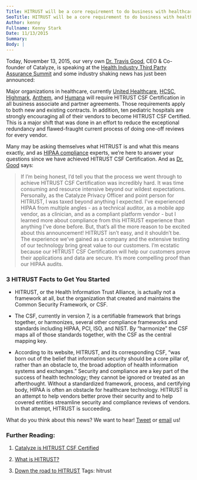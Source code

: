 ```yaml
---
Title: HITRUST will be a core requirement to do business with healthcare enterprises
SeoTitle: HITRUST will be a core requirement to do business with healthcare enterprises
Author: kenny
Fullname: Kenny Stark
Date: 11/13/2015
Summary: 
Body: |
---
```

Today, November 13, 2015, our very own [Dr. Travis Good](https://catalyze.io/travis), CEO & Co-founder of Catalyze, is speaking at the [Health Industry Third Party Assurance Summit](https://hitrustalliance.net/third-party-assurance-summit/) and some industry shaking news has just been announced:



Major organizations in healthcare, currently [United Healthcare](http://www.uhc.com/), [HCSC](http://www.hcsc.com/), [Highmark](https://www.highmark.com/hmk2/index.shtml), [Anthem](https://www.anthem.com/health-insurance/home/overview), and [Humana](https://www.humana.com/) will require HITRUST CSF Certification in all business associate and partner agreements. Those requirements apply to both new and existing contracts. In addition, ten pediatric hospitals are strongly encouraging all of their vendors to become HITRUST CSF Certified. This is a major shift that was done in an effort to reduce the exceptional redundancy and flawed-fraught current process of doing one-off reviews for every vendor.



Many may be asking themselves what HITRUST is and what this means exactly, and as [HIPAA compliance](https://catalyze.io/learn/hipaa-101-a-primer) experts, we’re here to answer your questions since we have achieved HITRUST CSF Certification. And as [Dr. Good](https://catalyze.io/travis) says:



> If I’m being honest, I’d tell you that the process we went through to achieve HITRUST CSF Certification was incredibly hard. It was time consuming and resource intensive beyond our wildest expectations. Personally, as the Catalyze Privacy Officer and point person for HITRUST, I was taxed beyond anything I expected. I’ve experienced HIPAA from multiple angles - as a technical auditor, as a mobile app vendor, as a clinician, and as a compliant platform vendor - but I learned more about compliance from this HITRUST experience than anything I’ve done before. But, that’s all the more reason to be excited about this announcement! HITRUST isn’t easy, and it shouldn’t be. The experience we’ve gained as a company and the extensive testing of our technology bring great value to our customers. I’m ecstatic because our HITRUST CSF Certification will help our customers prove their applications and data are secure. It’s more compelling proof than our HIPAA audits.



### 3 HITRUST Facts to Get You Started



- HITRUST, or the Health Information Trust Alliance, is actually not a framework at all, but the organization that created and maintains the Common Security Framework, or CSF.



- The CSF, currently in version 7, is a certifiable framework that brings together, or harmonizes, several other compliance frameworks and standards including HIPAA, PCI, ISO, and NIST. By “harmonize” the CSF maps all of those standards together, with the CSF as the central mapping key.



- According to its website, HITRUST, and its corresponding CSF, “was born out of the belief that information security should be a core pillar of, rather than an obstacle to, the broad adoption of health information systems and exchanges.” Security and compliance are a key part of the success of health technology; they cannot be ignored or treated as an afterthought. Without a standardized framework, process, and certifying body, HIPAA is often an obstacle for healthcare technology. HITRUST is an attempt to help vendors better prove their security and to help covered entities streamline security and compliance reviews of vendors. In that attempt, HITRUST is succeeding.



What do you think about this news? We want to hear! [Tweet](https://twitter.com/catalyzeio) or [email](hello@catalyze.io) us!



### Further Reading:



1. [Catalyze is HITRUST CSF Certified](https://catalyze.io/blog/catalyze-is-hitrust-certified)



2. [What is HITRUST?](https://catalyze.io/learn/what-is-hitrust)



3. [Down the road to HITRUST](https://catalyze.io/blog/down-the-road-to-hitrust)
Tags: hitrust